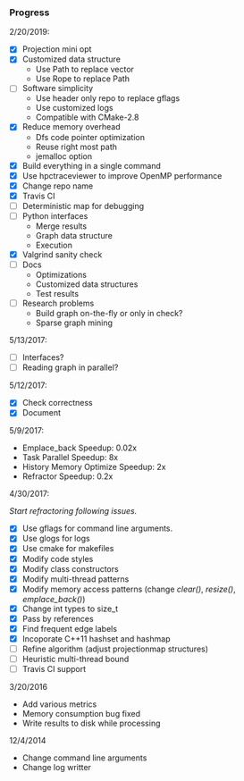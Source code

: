 ### Progress

2/20/2019:

- [x] Projection mini opt
- [x] Customized data structure
  - Use Path to replace vector
  - Use Rope to replace Path
- [ ] Software simplicity
  - Use header only repo to replace gflags
  - Use customized logs
  - Compatible with CMake-2.8
- [x] Reduce memory overhead
  - Dfs code pointer optimization
  - Reuse right most path
  - jemalloc option
- [x] Build everything in a single command
- [x] Use hpctraceviewer to improve OpenMP performance
- [x] Change repo name
- [x] Travis CI
- [ ] Deterministic map for debugging
- [ ] Python interfaces
  - Merge results
  - Graph data structure
  - Execution
- [x] Valgrind sanity check
- [ ] Docs
  - Optimizations
  - Customized data structures
  - Test results
- [ ] Research problems
  - Build graph on-the-fly or only in check?
  - Sparse graph mining

5/13/2017:

- [ ] Interfaces?
- [ ] Reading graph in parallel?

5/12/2017:

- [x] Check correctness
- [x] Document

5/9/2017:

- Emplace_back Speedup: 0.02x
- Task Parallel Speedup: 8x
- History Memory Optimize Speedup: 2x
- Refractor Speedup: 0.2x

4/30/2017:

*Start refractoring following issues.*

- [x] Use gflags for command line arguments.
- [x] Use glogs for logs
- [x] Use cmake for makefiles
- [x] Modify code styles
- [x] Modify class constructors
- [x] Modify multi-thread patterns
- [x] Modify memory access patterns (change *clear()*, *resize()*, *emplace_back()*)
- [x] Change int types to size_t
- [x] Pass by references
- [x] Find frequent edge labels
- [x] Incoporate C++11 hashset and hashmap 
- [ ] Refine algorithm (adjust projectionmap structures)
- [ ] Heuristic multi-thread bound
- [ ] Travis CI support

3/20/2016

- Add various metrics
- Memory consumption bug fixed
- Write results to disk while processing

12/4/2014

- Change command line arguments
- Change log writter
